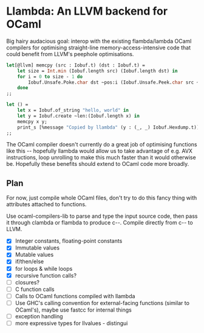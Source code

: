 # Llambda: An LLVM backend for OCaml

Big hairy audacious goal: interop with the existing flambda/lambda OCaml
compilers for optimising straight-line memory-access-intensive code that could
benefit from LLVM's peephole optimisations.

```ocaml
let[@llvm] memcpy (src : Iobuf.t) (dst : Iobuf.t) =
    let size = Int.min (Iobuf.length src) (Iobuf.length dst) in
    for i = 0 to size - 1 do
        Iobuf.Unsafe.Poke.char dst ~pos:i (Iobuf.Unsafe.Peek.char src ~pos:i)
    done
;;

let () =
    let x = Iobuf.of_string "hello, world" in
    let y = Iobuf.create ~len:(Iobuf.length x) in
    memcpy x y;
    print_s [%message "Copied by llambda" (y : (_, _) Iobuf.Hexdump.t)]
;;
```

The OCaml compiler doesn't currently do a great job of optimising functions like
this -- hopefully llambda would allow us to take advantage of e.g. AVX
instructions, loop unrolling to make this much faster than it would otherwise
be. Hopefully these benefits should extend to OCaml code more broadly.

## Plan

For now, just compile whole OCaml files, don't try to do this fancy thing with
attributes attached to functions.

Use ocaml-compilers-lib to parse and type the input source code, then pass it
through clambda or flambda to produce c--. Compile directly from c-- to LLVM.

- [x] Integer constants, floating-point constants
- [x] Immutable values
- [x] Mutable values
- [x] if/then/else
- [x] for loops & while loops
- [x] recursive function calls?
- [ ] closures?
- [ ] C function calls
- [ ] Calls to OCaml functions compiled with llambda
- [ ] Use GHC's calling convention for external-facing functions (similar to
  OCaml's), maybe use fastcc for internal things
- [ ] exception handling
- [ ] more expressive types for llvalues - distingui
